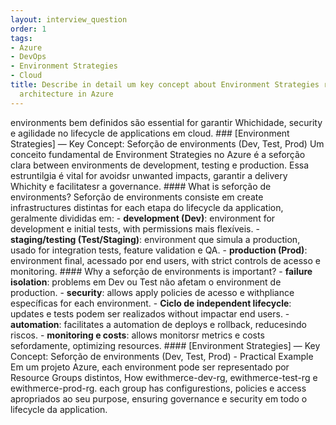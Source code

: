 ```yaml
---
layout: interview_question
order: 1
tags:
- Azure
- DevOps
- Environment Strategies
- Cloud
title: Describe in detail um key concept about Environment Strategies relevant to
  architecture in Azure
---
```


environments bem definidos são essential for garantir Whichidade, security e agilidade no lifecycle de applications em cloud. ### [Environment Strategies] — Key Concept: Seforção de environments (Dev, Test, Prod) Um conceito fundamental de Environment Strategies no Azure é a seforção clara between environments de development, testing e production. Essa estruntilgia é vital for avoidsr unwanted impacts, garantir a delivery Whichity e facilitatesr a governance. #### What is seforção de environments? Seforção de environments consiste em create infrastructures distintas for each etapa do lifecycle da application, geralmente divididas em: - **development (Dev)**: environment for development e initial tests, with permissions mais flexíveis. - **staging/testing (Test/Staging)**: environment que simula a production, usado for integration tests, feature validation e QA. - **production (Prod)**: environment final, acessado por end users, with strict controls de acesso e monitoring. #### Why a seforção de environments is important? - **failure isolation**: problems em Dev ou Test não afetam o environment de production. - **security**: allows apply policies de acesso e withpliance específicas for each environment. - **Ciclo de independent lifecycle**: updates e tests podem ser realizados without impactar end users. - **automation**: facilitates a automation de deploys e rollback, reducesindo riscos. - **monitoring e costs**: allows monitorsr metrics e costs sefordamente, optimizing resources. #### [Environment Strategies] — Key Concept: Seforção de environments (Dev, Test, Prod) - Practical Example Em um projeto Azure, each environment pode ser representado por Resource Groups distintos, How ewithmerce-dev-rg, ewithmerce-test-rg e ewithmerce-prod-rg. each group has configurestions, policies e access apropriados ao seu purpose, ensuring governance e security em todo o lifecycle da application.